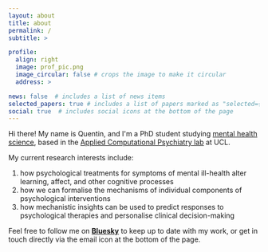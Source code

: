 ```yaml
---
layout: about
title: about
permalink: /
subtitle: >

profile:
  align: right
  image: prof_pic.png
  image_circular: false # crops the image to make it circular
  address: >

news: false  # includes a list of news items
selected_papers: true # includes a list of papers marked as "selected={true}"
social: true  # includes social icons at the bottom of the page
---
```

Hi there! My name is Quentin, and I'm a PhD student studying [mental health science](https://www.mentalhealthscience.org/), based in the [Applied Computational Psychiatry lab](https://acplab.org/) at UCL.

My current research interests include:
<ol>
  <li>how psychological treatments for symptoms of mental ill-health alter learning, affect, and other cognitive processes</li>
  <li>how we can formalise the mechanisms of individual components of psychological interventions</li>
  <li>how mechanistic insights can be used to predict responses to psychological therapies and personalise clinical decision-making</li>
</ol> 

Feel free to follow me on <b>[Bluesky](https://bsky.app/profile/qdercon.bsky.social)</b> to keep up to date with my work, or get in touch directly via the email icon at the bottom of the page.